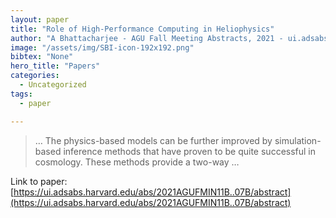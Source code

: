```yaml
---
layout: paper
title: "Role of High-Performance Computing in Heliophysics"
author: "A Bhattacharjee - AGU Fall Meeting Abstracts, 2021 - ui.adsabs.harvard.edu"
image: "/assets/img/SBI-icon-192x192.png"
bibtex: "None"
hero_title: "Papers"
categories:
  - Uncategorized
tags:
  - paper

---
```

>… The physics-based models can be further improved by simulation-based inference methods that have proven to be quite successful in cosmology. These methods provide a two-way …

Link to paper: [https://ui.adsabs.harvard.edu/abs/2021AGUFMIN11B..07B/abstract](https://ui.adsabs.harvard.edu/abs/2021AGUFMIN11B..07B/abstract)


